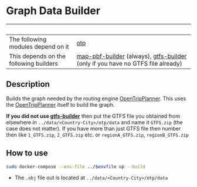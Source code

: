# Graph Data Builder

| &nbsp;                                 | &nbsp;                                                       |
| -------------------------------------- | ------------------------------------------------------------ |
| The following modules depend on it     | [otp](https://github.com/trufi-association/trufi-server-modules/tree/main/extensions/otp) |
| This depends on the following builders | [map-pbf-builder](../map-pbf-builder) (always), [gtfs-builder](../gtfs-builder) (only if you have no GTFS file already) |

## Description

Builds the graph needed by the routing engine [OpenTripPlanner](https://opentripplanner.org). This uses the [OpenTripPlanner](https://opentripplanner.org) itself to build the graph.

**If you did not use [gtfs-builder](../gtfs-builder)** then put the GTFS file you obtained from elsewhere in `../data/<Country-City>/otp/data` and name it `GTFS.zip` (the case does not matter). If you have more than just GTFS file then number then like `1_GTFS.zip`, `2_GTFS.zip` etc. or `regionA_GTFS.zip`, `regionB_GTFS.zip`

## How to use

```bash
sudo docker-compose --env-file ../$envfile up --build
```

- The `.obj` file out is located at `../data/<Country-City>/otp/data`
